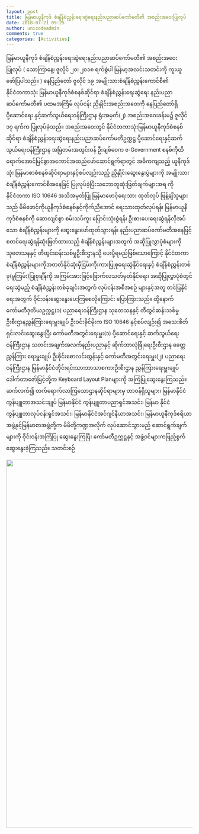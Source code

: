 ```yaml
---
layout: post
title: မြန်မာယူနီကုဒ် စံချိန်စံညွှန်းရေးဆွဲရေးနည်းပညာဆပ်ကော်မတီ၏ အစည်းအဝေးပြုလုပ်
date: 2018-07-21 09:25
author: unicodeadmin
comments: true
categories: [Activities]
---
```

<span class="_5yl5">မြန်မာယူနီကုဒ် စံချိန်စံညွှန်းရေးဆွဲရေးနည်းပညာဆပ်ကော်မတီ၏ အစည်းအဝေးပြုလုပ် ( သောကြာနေ့၊ ဇူလိုင် ၂၀၊ ၂၀၁၈ ရက်စွဲပါ မြန်မာ့အလင်းသတင်းကို ကူးယူဖော်ပြပါသည်။ ) နေပြည်တော် ဇူလိုင် ၁၉ အမျိုးသားစံချိန်စံညွှန်းကောင်စီ၏ နိုင်ငံတကာသုံး မြန်မာယူနီကုဒ်စံစနစ်ဆိုင်ရာ စံချိန်စံညွှန်းရေးဆွဲရေး နည်းပညာဆပ်ကော်မတီ၏ ပထမအကြိမ် လုပ်ငန်း ညှိနှိုင်းအစည်းအဝေးကို နေပြည်တော်ရှိ ပို့ဆောင်ရေး နှင့်ဆက်သွယ်ရေးဝန်ကြီးဌာန ရုံးအမှတ်(၂) အစည်းအဝေးခန်းမ၌ ဇူလိုင် ၁၇ ရက်က ပြုလုပ်ခဲ့သည်။ အစည်းအဝေးတွင် နိုင်ငံတကာသုံးမြန်မာယူနီကုဒ်စံစနစ်ဆိုင်ရာ စံချိန်စံညွှန်းရေးဆွဲရေးနည်းပညာဆပ်ကော်မတီဥက္ကဋ္ဌ ပို့ဆောင်ရေးနှင့်ဆက်သွယ်ရေးဝန်ကြီးဌာန အမြဲတမ်းအတွင်းဝန် ဦးချစ်ဝေက e-Government စနစ်ကိုထိရောက်အောင်မြင်စွာအကောင်အထည်ဖော်ဆောင်ရွက်ရာတွင် အဓိကကျသည့် ယူနီကုဒ်သုံး မြန်မာစာစံစနစ်ဆိုင်ရာများနှင့်စပ်လျဉ်းသည့် ညှိနှိုင်းဆွေးနွေးပွဲများကို အမျိုးသားစံချိန်စံညွှန်းကောင်စီအနေဖြင့် ပြုလုပ်ခဲ့ပြီးသဘောတူဆုံးဖြတ်ချက်များအရ ကို နိုင်ငံတကာ ISO 10646 အသိအမှတ်ပြု မြန်မာဖောင့်ရေးသား ထုတ်လုပ် ဖြန့်ချိသူများသည် မိမိဖောင့်ကိုယူနီကုဒ်စံစနစ်နှင့်ကိုက်ညီအောင် ရေးသားထုတ်လုပ်ရန်၊ မြန်မာယူနီကုဒ်စံစနစ်ကို ဆောလျင်စွာ စမ်းသပ်ကူး ပြောင်းသုံးစွဲရန်၊ ဦးစားပေးရေးဆွဲရန်လိုအပ်သော စံချိန်စံညွှန်းများကို ဆွေးနွေးဖော်ထုတ်သွားရန်၊ နည်းပညာဆပ်ကော်မတီအနေဖြင့် စတင်ရေးဆွဲရန်ဆုံးဖြတ်ထားသည့် စံချိန်စံညွှန်းများအတွက် အဆိုပြုလွှာပုံစံများကို သုတေသနနှင့် တီထွင်ဆန်းသစ်မှုဦးစီးဌာနသို့ ပေးပို့ရမည်ဖြစ်သောကြောင့် နိုင်ငံတကာစံချိန်စံညွှန်းများကိုအတတ်နိုင်ဆုံးမှီငြမ်းကိုးကားပြုစုရေးဆွဲနိုင်ရေးနှင့် စံချိန်စံညွှန်းတစ်ခု(မူကြမ်း)ပြုစုချိန်ကို အကြမ်းအားဖြင့်ခြောက်လသတ်မှတ်နိုင်ရေး၊ အဆိုပြုလွှာပုံစံတွင် ရေးဆွဲမည့် စံချိန်စံညွှန်းတစ်ခုချင်းအတွက် လုပ်ငန်းအစီအစဉ် များနှင့်အတူ တင်ပြနိုင်ရေးအတွက် ဝိုင်းဝန်းဆွေးနွေးပေးကြစေလိုကြောင်း ပြောကြားသည်။ ထို့နောက် ကော်မတီဒုတိယဥက္ကဋ္ဌ(၁) ပညာရေးဝန်ကြီးဌာန သုတေသနနှင့် တီထွင်ဆန်းသစ်မှုဦးစီးဌာနညွှန်ကြားရေးမှူးချုပ် ဦးဝင်းခိုင်မိုးက ISO 10646 နှင့်စပ်လျဉ်း၍ အသေးစိတ် ရှင်းလင်းဆွေးနွေးပြီး ကော်မတီအတွင်းရေးမှူး(၁) ပို့ဆောင်ရေးနှင့် ဆက်သွယ်ရေးဝန်ကြီးဌာန သတင်းအချက်အလက်နည်းပညာနှင့် ဆိုက်ဘာလုံခြုံရေးဦးစီးဌာန ခေတ္တညွှန်ကြား ရေးမှူးချုပ် ဦးစိုင်းစောလင်းထွန်းနှင့် ကော်မတီအတွင်းရေးမှူး(၂) ပညာရေးဝန်ကြီးဌာန မြန်မာနိုင်ငံတိုင်းရင်းသားဘာသာစကားဦးစီးဌာန ညွှန်ကြားရေးမှူးချုပ် ဒေါက်တာဇော်မြင့်တို့က Keyboard Layout Planများကို အကြံပြုဆွေးနွေးကြသည်။ ဆက်လက်၍ တက်ရောက်လာကြသောဌာနဆိုင်ရာများမှ တာဝန်ရှိသူများ၊ မြန်မာနိုင်ငံ ကွန်ပျူတာအသင်းချုပ် မြန်မာနိုင်ငံ ကွန်ပျူတာပညာရှင်အသင်း၊ မြန်မာ နိုင်ငံ ကွန်ပျူတာလုပ်ငန်းရှင်အသင်း၊ မြန်မာနိုင်ငံအင်ဂျင်နီယာအသင်း၊ မြန်မာယူနီကုဒ်ဧရိယာအဖွဲ့နှင့်မြန်မာစာအဖွဲ့တို့က မိမိတို့ကဏ္ဍအလိုက် လုပ်ဆောင်သွားမည့် ဆောင်ရွက်ချက်များကို ဝိုင်းဝန်းအကြံပြု ဆွေးနွေးကြပြီး ကော်မတီဥက္ကဋ္ဌနှင့် အဖွဲ့ဝင်များကဖြည့်စွက်ဆွေးနွေးခဲ့ကြသည်။ သတင်းစဉ်</span>

<img class="aligncenter wp-image-3378 size-full" src="http://localhost/wordpress/wp-content/uploads/2018/07/37603484_10214046702894179_5635684308594196480_n.jpg" alt="" width="938" height="994" />
